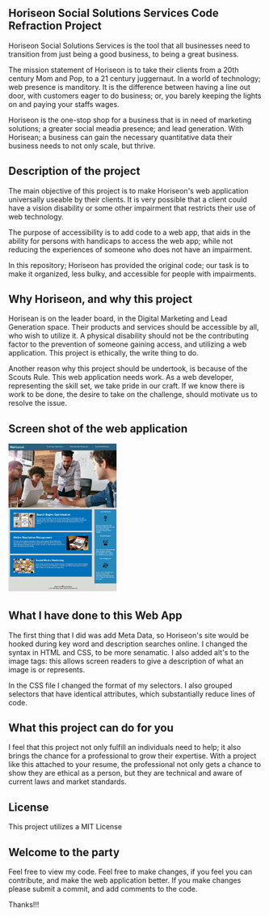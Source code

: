 ## Horiseon Social Solutions Services Code Refraction Project
Horiseon Social Solutions Services is the tool that all businesses need to transition from just being a good business, to being a great business.

The mission statement of Horiseon is to take their clients from a 20th century Mom and Pop, to a 21 century juggernaut. In a world of technology; web presence is manditory. It is the difference between having a line out door, with customers eager to do business; or, you barely keeping the lights on and paying your staffs wages.

Horiseon is the one-stop shop for a business that is in need of marketing solutions; a greater social meadia presence; and lead generation.
With Horisean; a business can gain the necessary quantitative data their business needs to not only scale, but thrive.

## Description of the project
The main objective of this project is to make Horiseon's web application universally useable by their clients. It is very possible that a client could have a vision disability or some other impairment that restricts their use of web technology. 

The purpose of accessibility is to add code to a web app, that aids in the ability for persons with handicaps to access the web app; while not reducing the experiences of someone who does not have an impairment. 

In this repository; Horiseon has provided the original code; our task is to make it organized, less bulky, and accessible for people with impairments. 

## Why Horiseon, and why this project
Horisean is on the leader board, in the Digital Marketing and Lead Generation space. Their products and services should be accessible by all, who wish to utilize it. A physical disability should not be the contributing factor to the prevention of someone gaining access, and utilizing a web application. This project is ethically, the write thing to do. 

Another reason why this project should be undertook, is because of the Scouts Rule. This web application needs work. As a web developer, representing the skill set, we take pride in our craft. If we know there is work to be done, the desire to take on the challenge, should motivate us to resolve the issue.

## Screen shot of the web application
<img width="214" alt="Horiseon Website Screen Shoot" src="screenshot2.png">

## What I have done to this Web App
The first thing that I did was add Meta Data, so Horiseon's site would be hooked during key word and description searches online. I changed the syntax in HTML and CSS, to be more senamatic. I also added alt's to the image tags: this allows screen readers to give a description of what an image is or represents. 

In the CSS file I changed the format of my selectors. I also grouped selectors that have identical attributes, which substantially reduce lines of code.

## What this project can do for you
I feel that this project not only fulfill an individuals need to help; it also brings the chance for a professional to grow their expertise. With a project like this attached to your resume, the professional not only gets a chance to show they are ethical as a person, but they are technical and aware of current laws and market standards.

## License
This project utilizes a MIT License

## Welcome to the party
Feel free to view my code. Feel free to make changes, if you feel you can contribute, and make the web application better. If you make changes please submit a commit, and add comments to the code.

Thanks!!!

